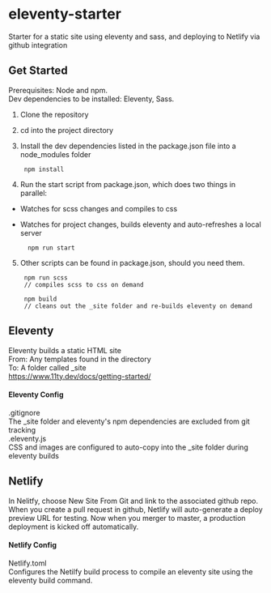 # eleventy-starter
Starter for a static site using eleventy and sass, and deploying to Netlify via github integration

## Get Started
Prerequisites: Node and npm.  
Dev dependencies to be installed: Eleventy, Sass.

1. Clone the repository  
2. cd into the project directory  
3. Install the dev dependencies listed in the package.json file into a node_modules folder
        
        npm install

4. Run the start script from package.json, which does two things in parallel:  
- Watches for scss changes and compiles to css
- Watches for project changes, builds eleventy and auto-refreshes a local server  

        npm run start
    
5. Other scripts can be found in package.json, should you need them.  

        npm run scss 
        // compiles scss to css on demand
        
        npm build
        // cleans out the _site folder and re-builds eleventy on demand
        

## Eleventy
Eleventy builds a static HTML site  
From: Any templates found in the directory  
To: A folder called _site  
https://www.11ty.dev/docs/getting-started/
    
    

#### Eleventy Config  
.gitignore  
The _site folder and eleventy's npm dependencies are excluded from git tracking  
.eleventy.js  
CSS and images are configured to auto-copy into the _site folder during eleventy builds


## Netlify
In Nelitfy, choose New Site From Git and link to the associated github repo.
When you create a pull request in github, Netlify will auto-generate a deploy preview URL for testing. 
Now when you merger to master, a production deployment is kicked off automatically. 

#### Netlify Config
Netlify.toml   
Configures the Netilfy build process to compile an eleventy site using the eleventy build command.
